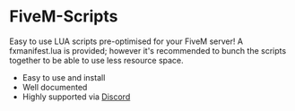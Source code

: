 # FiveM-Scripts

Easy to use LUA scripts pre-optimised for your FiveM server! A fxmanifest.lua is provided; however it's recommended to bunch the scripts together to be able to use less resource space.

* Easy to use and install
* Well documented
* Highly supported via <a href="https://discord.gg/bg6xh8kbxk">Discord</a>
